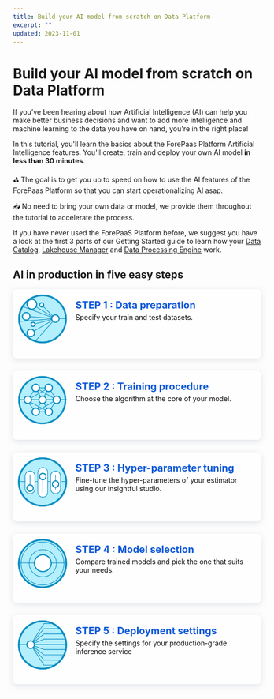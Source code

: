 ```yaml
---
title: Build your AI model from scratch on Data Platform
excerpt: ""
updated: 2023-11-01
---
```


<style>
.project-step {
    margin-bottom:25px;
}
.landing-link {
    opacity: 0.95;
    text-decoration: none;
    border-radius: 8px;
    background-color: #fff;
    box-shadow: 0 3px 13px 0 rgba(151, 167, 183, 0.3);
    min-height: 120px;
    display: flex;
    flex-direction: row;
    flex-wrap: nowrap;
    align-content: stretch;
    align-items: flex-start;
    margin: 15px 0;
    overflow:hidden;
    padding:10px;
}
.landing-link>img {
    border-radius:4px 0 0 4px;
    height:120px;
}
.landing-link>.text {
    flex: 1 1 auto;
    align-self: auto;
    padding-top:10px;
}
.landing-link>.text h2 {
    color: #0050D7;
    margin: 0;
    padding-left: 17px;
    padding-right: 17px;
    font-size: 20px;
}
.landing-link>.text p {
    margin: 4px 0 0;
    padding-left: 17px;
    padding-right: 17px;
    color:#000;
}
</style>


# Build your AI model from scratch on Data Platform

If you’ve been hearing about how Artificial Intelligence (AI) can help you make better business decisions and want to add more intelligence and machine learning to the data you have on hand, you're in the right place!

In this tutorial, you'll learn the basics about the ForePaas Platform Artificial Intelligence features. You'll create, train and deploy your own AI model **in less than 30 minutes**.

⛳️ The goal is to get you up to speed on how to use the AI features of the ForePaas Platform so that you can start operationalizing AI asap.

📥 No need to bring your own data or model, we provide them throughout the tutorial to accelerate the process.

If you have never used the ForePaaS Platform before, we suggest you have a look at the first 3 parts of our Getting Started guide to learn how your [Data Catalog](/pages/public_cloud/data_platform/tutorials/tuto_01_build_a_first_app_from_scratch_step1), [Lakehouse Manager](/pages/public_cloud/data_platform/tutorials/tuto_01_build_a_first_app_from_scratch_step2) and [Data Processing Engine](/pages/public_cloud/data_platform/tutorials/tuto_01_build_a_first_app_from_scratch_step3) work.

## AI in production in five easy steps

<div class="project-step">
   <a class="landing-link" href="/pages/public_cloud/data_platform/tutorials/tuto_02_build_an_ai_model_from_scratch/tuto_02_build_an_ai_model_from_scratch_step1">
      <img src="images/dataset-icon.png" alt="Dataset" style="width:100px;height:auto;">
      <div class="text">
         <h2>STEP 1 : Data preparation</h2>
         <p>Specify your train and test datasets.</p>
      </div>
   </a>
</div>

<div class="project-step">
   <a class="landing-link" href="/pages/public_cloud/data_platform/tutorials/tuto_02_build_an_ai_model_from_scratch/tuto_02_build_an_ai_model_from_scratch_step2">
      <img src="images/training-icon.png" alt="Training" style="width:100px;height:auto;">
      <div class="text">
         <h2>STEP 2 : Training procedure</h2>
         <p>Choose the algorithm at the core of your model.</p>
      </div>
   </a>
</div>

<div class="project-step">
   <a class="landing-link" href="/pages/public_cloud/data_platform/tutorials/tuto_02_build_an_ai_model_from_scratch/tuto_02_build_an_ai_model_from_scratch_step3">
      <img src="images/tuning-icon.png" alt="Tuning" style="width:100px;height:auto;">
      <div class="text">
         <h2>STEP 3 : Hyper-parameter tuning</h2>
         <p>Fine-tune the hyper-parameters of your estimator using our insightful studio.</p>
      </div>
   </a>
</div>

<div class="project-step">
   <a class="landing-link" href="/pages/public_cloud/data_platform/tutorials/tuto_02_build_an_ai_model_from_scratch/tuto_02_build_an_ai_model_from_scratch_step4">
      <img src="images/validation-icon.png" alt="Validation" style="width:100px;height:auto;">
      <div class="text">
         <h2>STEP 4 : Model selection</h2>
         <p>Compare trained models and pick the one that suits your needs.</p>
      </div>
   </a>
</div>

<div class="project-step">
   <a class="landing-link" href="/pages/public_cloud/data_platform/tutorials/tuto_02_build_an_ai_model_from_scratch/tuto_02_build_an_ai_model_from_scratch_step5">
      <img src="images/deployment-icon.png" alt="Deployment" style="width:100px;height:auto;">
      <div class="text">
         <h2>STEP 5 : Deployment settings</h2>
         <p>Specify the settings for your production-grade inference service</p>
      </div>
   </a>
</div>